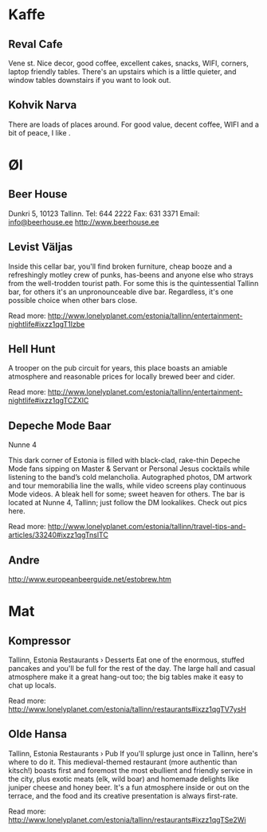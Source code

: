 # Kaffe

## Reval Cafe
Vene st. Nice decor, good coffee, excellent cakes, snacks, WIFI, corners, laptop friendly tables. There's an upstairs which is a little quieter, and window tables downstairs if you want to look out.


## Kohvik Narva
There are loads of places around. For good value, decent coffee, WIFI and a bit of peace, I like .


# Øl

## Beer House
Dunkri 5,
10123 Tallinn.
Tel: 644 2222
Fax: 631 3371 
Email: info@beerhouse.ee 
http://www.beerhouse.ee

## Levist Väljas
Inside this cellar bar, you'll find broken furniture, cheap booze and a refreshingly motley crew of punks, has-beens and anyone else who strays from the well-trodden tourist path. For some this is the quintessential Tallinn bar, for others it's an unpronounceable dive bar. Regardless, it's one possible choice when other bars close.


Read more: http://www.lonelyplanet.com/estonia/tallinn/entertainment-nightlife#ixzz1qgT1Izbe

## Hell Hunt
A trooper on the pub circuit for years, this place boasts an amiable atmosphere and reasonable prices for locally brewed beer and cider.


Read more: http://www.lonelyplanet.com/estonia/tallinn/entertainment-nightlife#ixzz1qgTCZXlC

## Depeche Mode Baar
Nunne 4

This dark corner of Estonia is filled with black-clad, rake-thin Depeche Mode fans sipping on Master & Servant or Personal Jesus cocktails while listening to the band’s cold melancholia. Autographed photos, DM artwork and tour memorabilia line the walls, while video screens play continuous Mode videos. A bleak hell for some; sweet heaven for others. The bar is located at Nunne 4, Tallinn; just follow the DM lookalikes. Check out pics here.


Read more: http://www.lonelyplanet.com/estonia/tallinn/travel-tips-and-articles/33240#ixzz1qgTnslTC


## Andre
http://www.europeanbeerguide.net/estobrew.htm


# Mat


## Kompressor
Tallinn, Estonia
Restaurants › Desserts
Eat one of the enormous, stuffed pancakes and you'll be full for the rest of the day. The large hall and casual atmosphere make it a great hang-out too; the big tables make it easy to chat up locals.


Read more: http://www.lonelyplanet.com/estonia/tallinn/restaurants#ixzz1qgTV7ysH

## Olde Hansa
Tallinn, Estonia
Restaurants › Pub
If you'll splurge just once in Tallinn, here's where to do it. This medieval-themed restaurant (more authentic than kitsch!) boasts first and foremost the most ebullient and friendly service in the city, plus exotic meats (elk, wild boar) and homemade delights like juniper cheese and honey beer. It's a fun atmosphere inside or out on the terrace, and the food and its creative presentation is always first-rate.


Read more: http://www.lonelyplanet.com/estonia/tallinn/restaurants#ixzz1qgTSe2Wi